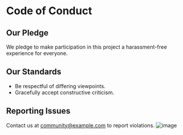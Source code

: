 # Code of Conduct

## Our Pledge
We pledge to make participation in this project a harassment-free experience for everyone.

## Our Standards
- Be respectful of differing viewpoints.
- Gracefully accept constructive criticism.

## Reporting Issues
Contact us at community@example.com to report violations.
![image](https://github.com/user-attachments/assets/0ecbd271-6edc-415c-9e1b-9dc3ee55f9e4)
